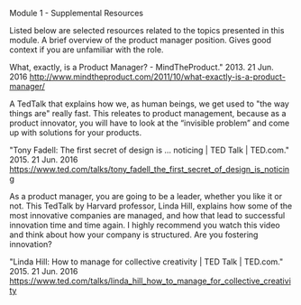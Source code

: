 Module 1 - Supplemental Resources

Listed below are selected resources related to the topics presented in this module.
A brief overview of the product manager position. Gives good context if you are unfamiliar with the role.

What, exactly, is a Product Manager? - MindTheProduct." 2013. 21 Jun. 2016 <http://www.mindtheproduct.com/2011/10/what-exactly-is-a-product-manager/>

A TedTalk that explains how we, as human beings, we get used to "the way things are" really fast. This releates to product management, because as a product innovator, you will have to look at the “invisible problem” and come up with solutions for your products.

"Tony Fadell: The first secret of design is ... noticing | TED Talk | TED.com." 2015. 21 Jun. 2016 <https://www.ted.com/talks/tony_fadell_the_first_secret_of_design_is_noticing>

As a product manager, you are going to be a leader, whether you like it or not. This TedTalk by Harvard professor, Linda Hill, explains how some of the most innovative companies are managed, and how that lead to successful innovation time and time again. I highly recommend you watch this video and think about how your company is structured. Are you fostering innovation?

"Linda Hill: How to manage for collective creativity | TED Talk | TED.com." 2015. 21 Jun. 2016 <https://www.ted.com/talks/linda_hill_how_to_manage_for_collective_creativity>

